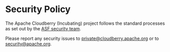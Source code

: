 # Security Policy

The Apache Cloudberry (Incubating) project follows the standard processes as
set out by the [ASF security team](https://www.apache.org/security/).

Please report any security issues to
[private@cloudberry.apache.org](mailto:private@cloudberry.apache.org) or to
[security@apache.org](mailto:security@apache.org).

